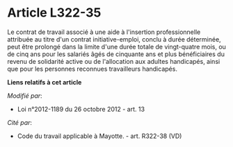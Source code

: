 # Article L322-35

Le contrat de travail associé à une  aide à l'insertion professionnelle attribuée au titre d'un contrat initiative-emploi,
conclu à durée déterminée, peut être prolongé dans la limite d'une durée totale de vingt-quatre mois, ou de cinq ans pour les
salariés âgés de cinquante ans et plus bénéficiaires du revenu de solidarité active ou de l'allocation aux adultes
handicapés, ainsi que pour les personnes reconnues travailleurs handicapés.

**Liens relatifs à cet article**

_Modifié par_:

  - Loi n°2012-1189 du 26 octobre 2012 - art. 13

_Cité par_:

  - Code du travail applicable à Mayotte. - art. R322-38 (VD)
